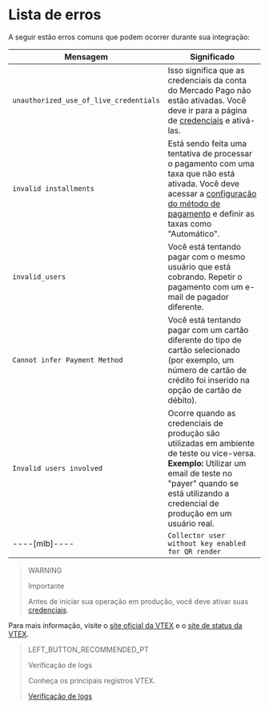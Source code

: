 # Lista de erros

A seguir estão erros comuns que podem ocorrer durante sua integração:

|Mensagem|Significado|
|---|---|
|`unauthorized_use_of_live_credentials`|Isso significa que as credenciais da conta do Mercado Pago não estão ativadas. Você deve ir para a página de [credenciais]([FAKER][CREDENTIALS][URL]) e ativá-las.|
|`invalid installments`|Está sendo feita uma tentativa de processar o pagamento com uma taxa que não está ativada. Você deve acessar a [configuração do método de pagamento](https://help.vtex.com/pt/tutorial/condicoes-de-pagamento--tutorials_455#parcelado-sem-juros) e definir as taxas como "Automático".|
|`invalid_users`|Você está tentando pagar com o mesmo usuário que está cobrando. Repetir o pagamento com um e-mail de pagador diferente.|
|`Cannot infer Payment Method`|Você está tentando pagar com um cartão diferente do tipo de cartão selecionado (por exemplo, um número de cartão de crédito foi inserido na opção de cartão de débito).|
|`Invalid users involved`|Ocorre quando as credenciais de produção são utilizadas em ambiente de teste ou vice-versa. **Exemplo:** Utilizar um email de teste no "payer" quando se está utilizando a credencial de produção em um usuário real.|
----[mlb]----|`Collector user without key enabled for QR render`|Ocorre quando o seller ainda não realizou a criação de uma chave **Pix** junto a conta Mercado Pago.|------------

> WARNING
>
> Importante
>
> Antes de iniciar sua operação em produção, você deve ativar suas [credenciais]([FAKER][CREDENTIALS][URL]).

Para mais informação, visite o [site oficial da VTEX](https://help.vtex.com/) e o [site de status da VTEX](https://status.vtex.com/).

> LEFT_BUTTON_RECOMMENDED_PT
>
> Verificação de logs
> 
>Conheça os principais registros VTEX.
>
> [Verificação de logs](https://www.mercadopago[FAKER][URL][DOMAIN]/developers/pt/guides/plugins/unofficial/vtex/logs)